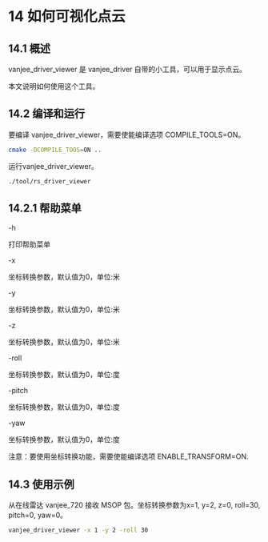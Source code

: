 # 14 如何可视化点云


## 14.1 概述

vanjee_driver_viewer 是 vanjee_driver 自带的小工具，可以用于显示点云。

本文说明如何使用这个工具。


## 14.2 编译和运行

要编译 vanjee_driver_viewer，需要使能编译选项 COMPILE_TOOLS=ON。

```bash
cmake -DCOMPILE_TOOS=ON ..
```

运行vanjee_driver_viewer。

```bash
./tool/rs_driver_viewer 
```


## 14.2.1 帮助菜单

-h

打印帮助菜单

-x

坐标转换参数，默认值为0，单位:米

-y

坐标转换参数，默认值为0，单位:米

-z

坐标转换参数，默认值为0，单位:米

-roll

坐标转换参数，默认值为0，单位:度

-pitch

坐标转换参数，默认值为0，单位:度

-yaw

坐标转换参数，默认值为0，单位:度

注意：要使用坐标转换功能，需要使能编译选项 ENABLE_TRANSFORM=ON.


## 14.3 使用示例

从在线雷达 vanjee_720 接收 MSOP 包。坐标转换参数为x=1, y=2, z=0, roll=30, pitch=0, yaw=0。

```bash
vanjee_driver_viewer -x 1 -y 2 -roll 30
```
